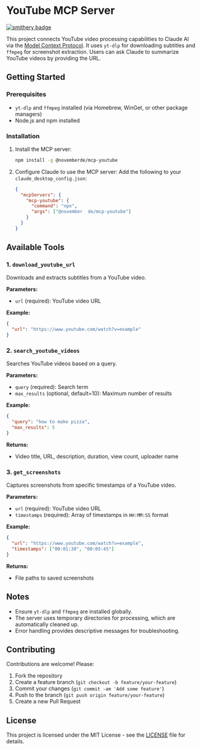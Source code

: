 # YouTube MCP Server

[![smithery badge](https://smithery.ai/badge/@novemberde/mcp-youtube)](https://smithery.ai/server/@novemberde/mcp-youtube)

This project connects YouTube video processing capabilities to Claude AI via the [Model Context Protocol](https://modelcontextprotocol.io/introduction). It uses `yt-dlp` for downloading subtitles and `ffmpeg` for screenshot extraction. Users can ask Claude to summarize YouTube videos by providing the URL.

## Getting Started

### Prerequisites
- `yt-dlp` and `ffmpeg` installed (via Homebrew, WinGet, or other package managers)
- Node.js and npm installed

### Installation
1. Install the MCP server:
   ```bash
   npm install -g @novemberde/mcp-youtube
   ```

2. Configure Claude to use the MCP server:
   Add the following to your `claude_desktop_config.json`:
   ```json
   {
     "mcpServers": {
       "mcp-youtube": {
         "command": "npx",
         "args": ["@november  de/mcp-youtube"]
       }
     }
   }
   ```

## Available Tools

### 1. `download_youtube_url`
Downloads and extracts subtitles from a YouTube video.

**Parameters:**
- `url` (required): YouTube video URL

**Example:**
```json
{
  "url": "https://www.youtube.com/watch?v=example"
}
```

### 2. `search_youtube_videos`
Searches YouTube videos based on a query.

**Parameters:**
- `query` (required): Search term
- `max_results` (optional, default=10): Maximum number of results

**Example:**
```json
{
  "query": "how to make pizza",
  "max_results": 5
}
```

**Returns:**
- Video title, URL, description, duration, view count, uploader name

### 3. `get_screenshots`
Captures screenshots from specific timestamps of a YouTube video.

**Parameters:**
- `url` (required): YouTube video URL
- `timestamps` (required): Array of timestamps in `HH:MM:SS` format

**Example:**
```json
{
  "url": "https://www.youtube.com/watch?v=example",
  "timestamps": ["00:01:30", "00:05:45"]
}
```

**Returns:**
- File paths to saved screenshots

## Notes
- Ensure `yt-dlp` and `ffmpeg` are installed globally.
- The server uses temporary directories for processing, which are automatically cleaned up.
- Error handling provides descriptive messages for troubleshooting.

## Contributing
Contributions are welcome! Please:
1. Fork the repository
2. Create a feature branch (`git checkout -b feature/your-feature`)
3. Commit your changes (`git commit -am 'Add some feature'`)
4. Push to the branch (`git push origin feature/your-feature`)
5. Create a new Pull Request

## License
This project is licensed under the MIT License - see the [LICENSE](LICENSE) file for details.
